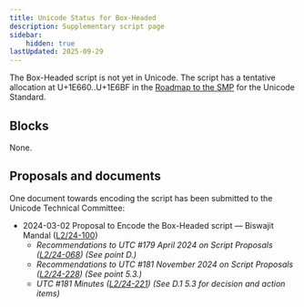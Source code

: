 ```yaml
---
title: Unicode Status for Box-Headed
description: Supplementary script page
sidebar:
    hidden: true
lastUpdated: 2025-09-29
---
```


The Box-Headed script is not yet in Unicode. The script has a tentative allocation at U+1E660..U+1E6BF in the [Roadmap to the SMP](http://www.unicode.org/roadmaps/smp/) for the Unicode Standard.

## Blocks

None.

## Proposals and documents

One document towards encoding the script has been submitted to the Unicode Technical Committee:
- 2024-03-02 Proposal to Encode the Box-Headed script — Biswajit Mandal ([L2/24-100](http://www.unicode.org/cgi-bin/GetMatchingDocs.pl?L2/24-100))
  - _Recommendations to UTC #179 April 2024 on Script Proposals ([L2/24-068](http://www.unicode.org/cgi-bin/GetMatchingDocs.pl?L2/24-068)) (See point D.)_
  - _Recommendations to UTC #181 November 2024 on Script Proposals ([L2/24-228](http://www.unicode.org/cgi-bin/GetMatchingDocs.pl?L2/24-228)) (See point 5.3.)_
  - _UTC #181 Minutes ([L2/24-221](https://www.unicode.org/L2/L2024/24221.htm)) (See D.1 5.3 for decision and action items)_
